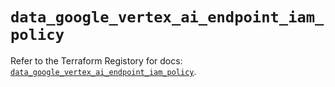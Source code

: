 # `data_google_vertex_ai_endpoint_iam_policy`

Refer to the Terraform Registory for docs: [`data_google_vertex_ai_endpoint_iam_policy`](https://registry.terraform.io/providers/hashicorp/google-beta/5.26.0/docs/data-sources/google_vertex_ai_endpoint_iam_policy).
